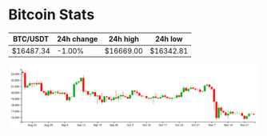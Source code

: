 # Bitcoin Stats

BTC/USDT|24h change|24h high|24h low|
|---|---|---|---|
|$16487.34|-1.00%|$16669.00|$16342.81|

<img src="./chart.svg">
